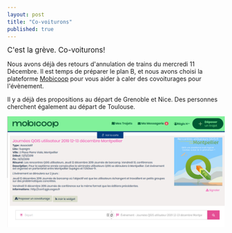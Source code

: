 ```yaml
---
layout: post
title: "Co-voiturons"
published: true
---
```


<span style="font-size:larger;">C'est la grève. Co-voiturons! </span>

Nous avons déjà des retours d'annulation de trains du mercredi 11 Décembre. 
Il est temps de préparer le plan B, et nous avons choisi la plateforme [Mobicoop](https://www.mobicoop.fr/evenements/covoiturages/journees-qgis-utilisateur-2019-12-13-decembre-montpellier
) pour vous aider à caler des covoiturages pour l'évènement. 

Il y a déjà des propositions au départ de Grenoble et Nice. Des personnes cherchent également au départ de Toulouse. 


[![Le site Mobicoop](/images/mobicoop.png)](https://www.mobicoop.fr/evenements/covoiturages/journees-qgis-utilisateur-2019-12-13-decembre-montpellier)

